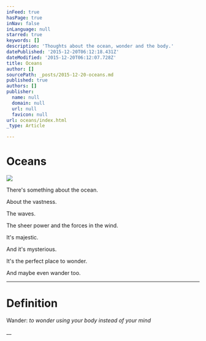 ```yaml
---
inFeed: true
hasPage: true
inNav: false
inLanguage: null
starred: true
keywords: []
description: 'Thoughts about the ocean, wonder and the body.'
datePublished: '2015-12-20T06:12:18.431Z'
dateModified: '2015-12-20T06:12:07.728Z'
title: Oceans
author: []
sourcePath: _posts/2015-12-20-oceans.md
published: true
authors: []
publisher:
  name: null
  domain: null
  url: null
  favicon: null
url: oceans/index.html
_type: Article

---
```

# Oceans
![](https://s3-us-west-2.amazonaws.com/the-grid-img/p/2d5ff8adad8c95362f455255816163dfece94287.jpg)

There's something about the ocean.

About the vastness.

The waves.

The sheer power and the forces in the wind.

It's majestic.

And it's mysterious.

It's the perfect place to wonder.

And maybe even wander too.

****

# 

# Definition

Wander: _to wonder using your body instead of your mind_

__